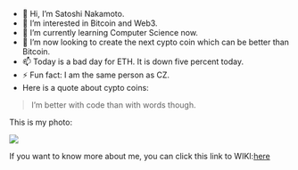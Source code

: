 - 👋 Hi, I’m Satoshi Nakamoto.
- 👀 I’m interested in Bitcoin and Web3.
- 🌱 I’m currently learning Computer Science now.
- 💞️ I’m now looking to create the next cypto coin which can be better than Bitcoin. 
- 📫 Today is a bad day for ETH. It is down five percent today.
- ⚡ Fun fact: I am the same person as CZ. 
- Here is a quote about cypto coins:

> I’m better with code than with words though.

This is my photo:

![](https://upload.wikimedia.org/wikipedia/commons/thumb/c/ce/Bust_of_Satoshi_Nakamoto_in_Budapest.jpg/1280px-Bust_of_Satoshi_Nakamoto_in_Budapest.jpg)

If you want to know more about me, you can click this link to WIKI:[here](https://en.wikipedia.org/wiki/Satoshi_Nakamoto)
<!---
Ben-2046/Ben-2046 is a ✨ special ✨ repository because its `README.md` (this file) appears on your GitHub profile.
You can click the Preview link to take a look at your changes.
--->
